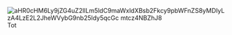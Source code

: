 ![aHR0cHM6Ly9jZG4uZ2llLm5ldC9maWxldXBsb2Fkcy9pbWFnZS8yMDIyLzA4LzE2L2JheWVybG9nb25ldy5qcGc mtcz4NBZhJ8](https://github.com/gyarab/2023_wa_sz_stamenova/assets/94890233/8fe09d59-b706-4ffa-b847-c2dda8540da9)
Tot
